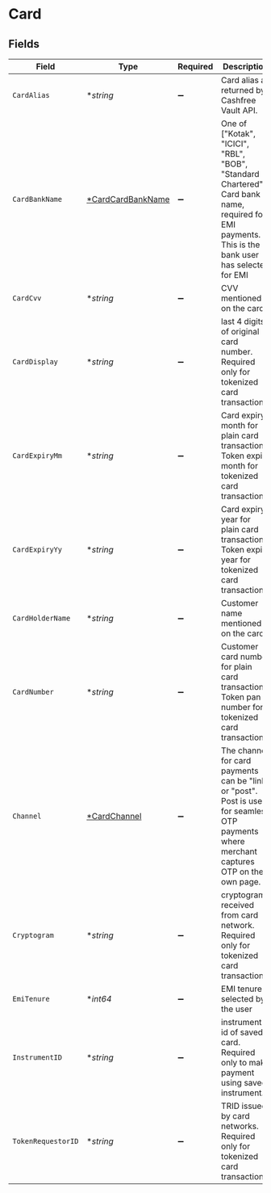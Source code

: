 # Card


## Fields

| Field                                                                                                                                                | Type                                                                                                                                                 | Required                                                                                                                                             | Description                                                                                                                                          |
| ---------------------------------------------------------------------------------------------------------------------------------------------------- | ---------------------------------------------------------------------------------------------------------------------------------------------------- | ---------------------------------------------------------------------------------------------------------------------------------------------------- | ---------------------------------------------------------------------------------------------------------------------------------------------------- |
| `CardAlias`                                                                                                                                          | **string*                                                                                                                                            | :heavy_minus_sign:                                                                                                                                   | Card alias as returned by Cashfree Vault API.                                                                                                        |
| `CardBankName`                                                                                                                                       | [*CardCardBankName](../../models/shared/cardcardbankname.md)                                                                                         | :heavy_minus_sign:                                                                                                                                   | One of ["Kotak", "ICICI", "RBL", "BOB", "Standard Chartered"]. Card bank name, required for EMI payments. This is the bank user has selected for EMI |
| `CardCvv`                                                                                                                                            | **string*                                                                                                                                            | :heavy_minus_sign:                                                                                                                                   | CVV mentioned on the card.                                                                                                                           |
| `CardDisplay`                                                                                                                                        | **string*                                                                                                                                            | :heavy_minus_sign:                                                                                                                                   | last 4 digits of original card number. Required only for tokenized card transactions.                                                                |
| `CardExpiryMm`                                                                                                                                       | **string*                                                                                                                                            | :heavy_minus_sign:                                                                                                                                   | Card expiry month for plain card transactions. Token expiry month for tokenized card transactions.                                                   |
| `CardExpiryYy`                                                                                                                                       | **string*                                                                                                                                            | :heavy_minus_sign:                                                                                                                                   | Card expiry year for plain card transactions. Token expiry year for tokenized card transactions.                                                     |
| `CardHolderName`                                                                                                                                     | **string*                                                                                                                                            | :heavy_minus_sign:                                                                                                                                   | Customer name mentioned on the card.                                                                                                                 |
| `CardNumber`                                                                                                                                         | **string*                                                                                                                                            | :heavy_minus_sign:                                                                                                                                   | Customer card number for plain card transactions. Token pan number for tokenized card transactions.                                                  |
| `Channel`                                                                                                                                            | [*CardChannel](../../models/shared/cardchannel.md)                                                                                                   | :heavy_minus_sign:                                                                                                                                   | The channel for card payments can be "link" or "post". Post is used for seamless OTP payments where merchant captures OTP on their own page.         |
| `Cryptogram`                                                                                                                                         | **string*                                                                                                                                            | :heavy_minus_sign:                                                                                                                                   | cryptogram received from card network. Required only for tokenized card transactions.                                                                |
| `EmiTenure`                                                                                                                                          | **int64*                                                                                                                                             | :heavy_minus_sign:                                                                                                                                   | EMI tenure selected by the user                                                                                                                      |
| `InstrumentID`                                                                                                                                       | **string*                                                                                                                                            | :heavy_minus_sign:                                                                                                                                   | instrument id of saved card. Required only to make payment using saved instrument.                                                                   |
| `TokenRequestorID`                                                                                                                                   | **string*                                                                                                                                            | :heavy_minus_sign:                                                                                                                                   | TRID issued by card networks. Required only for tokenized card transactions.                                                                         |
